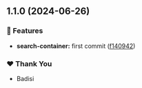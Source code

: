 ## 1.1.0 (2024-06-26)


### 🚀 Features

- **search-container:** first commit ([f140942](https://github.com/DSI-HUG/ngx-components/commit/f140942))


### ❤️  Thank You

- Badisi
